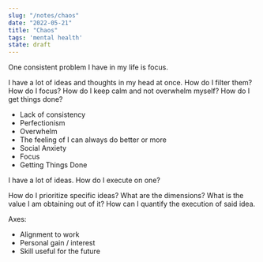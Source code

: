 ```yaml
---
slug: "/notes/chaos"
date: "2022-05-21"
title: "Chaos"
tags: 'mental health'
state: draft
---
```


One consistent problem I have in my life is focus. 

I have a lot of ideas and thoughts in my head at once. How do I filter them? How
do I focus? How do I keep calm and not overwhelm myself? How do I get things
done?

- Lack of consistency
- Perfectionism
- Overwhelm
- The feeling of I can always do better or more
- Social Anxiety
- Focus
- Getting Things Done


I have a lot of ideas. How do I execute on one?

How do I prioritize specific ideas? What are the dimensions? What is the value I
am obtaining out of it? How can I quantify the execution of said idea.

Axes:

- Alignment to work
- Personal gain / interest
- Skill useful for the future
